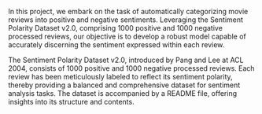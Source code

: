 In this project, we embark on the task of automatically categorizing movie reviews into positive and negative sentiments. Leveraging the Sentiment Polarity Dataset v2.0, comprising 1000 positive and 1000 negative processed reviews, our objective is to develop a robust model capable of accurately discerning the sentiment expressed within each review. 

The Sentiment Polarity Dataset v2.0, introduced by Pang and Lee at ACL 2004, consists of 1000 positive and 1000 negative processed reviews. Each review has been meticulously labeled to reflect its sentiment polarity, thereby providing a balanced and comprehensive dataset for sentiment analysis tasks. The dataset is accompanied by a README file, offering insights into its structure and contents.
